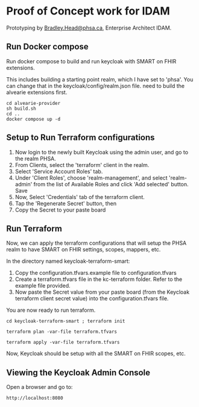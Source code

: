 # Proof of Concept work for IDAM

Prototyping by Bradley.Head@phsa.ca, Enterprise Architect IDAM.

## Run Docker compose

Run docker compose to build and run keycloak with SMART on FHIR extensions.

This includes building a starting point realm, which I have set to 'phsa'. You can change that
in the keycloak/config/realm.json file. need to build the alvearie extensions first.

```shell
cd alvearie-provider
sh build.sh
cd ..
docker compose up -d
```

## Setup to Run Terraform configurations

1. Now login to the newly built Keycloak using the admin user, and go to the realm PHSA.
2. From Clients, select the 'terraform' client in the realm.
3. Select 'Service Account Roles' tab.
4. Under 'Client Roles', choose 'realm-management', and select 'realm-admin' from the list of Available Roles and click 'Add selected' button. Save
5. Now, Select 'Credentials' tab of the terraform client.
6. Tap the 'Regenerate Secret' button, then
7. Copy the Secret to your paste board

## Run Terraform

 Now, we can apply the terraform configurations that will setup the PHSA realm to have SMART on FHIR settings, scopes, mappers, etc.

 In the directory named keycloak-terraform-smart:

1. Copy the configuration.tfvars.example file to configuration.tfvars
2. Create a terraform.tfvars file in the kc-terraform folder.  Refer to the example file provided.
3. Now paste the Secret value from your paste board (from the Keycloak terraform client secret value) into the configuration.tfvars file.

You are now ready to run terraform.

```shell
cd keycloak-terraform-smart ; terraform init

terraform plan -var-file terraform.tfvars

terraform apply -var-file terraform.tfvars
```

 Now, Keycloak should be setup with all the SMART on FHIR scopes, etc.


## Viewing the Keycloak Admin Console

Open a browser and go to:

```shell
http://localhost:8080
```
